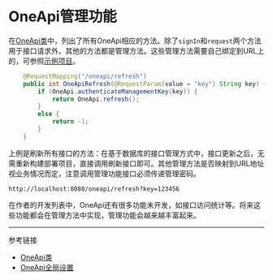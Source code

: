 # OneApi管理功能

在[OneApi类](/oneapi/class.md)中，列出了所有OneApi相应的方法。除了`signIn`和`request`两个方法用于接口请求外，其他的方法都是管理方法。这些管理方法需要自己绑定到URL上的，可参照[示例项目](/oneapi/example.md)。
```java
    @RequestMapping("/oneapi/refresh")
    public int OneApiRefresh(@RequestParam(value = "key") String key) {
        if (OneApi.authenticateManagementKey(key)) {
            return OneApi.refresh();
        }
        else {
            return -1;
        }
    }
```
上例是刷新所有接口的方法：在基于数据库的接口管理方式中，接口更新之后，无需重新构建部署项目，直接调用刷新接口即可。其他管理方法是否映射到URL地址视业务情况而定，注意调用管理功能接口必须传递管理密码。
```
http://localhost:8080/oneapi/refresh?key=123456
```

在作者的开发列表中，OneApi还有很多功能未开发，如接口访问统计等。将来这些功能都会在管理方法中实现，管理功能会越来越丰富起来。


---
参考链接 
* [OneApi类](/oneapi/class.md)
* [OneApi全局设置](/oneapi/setup.md)
